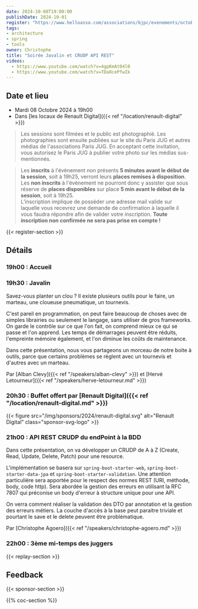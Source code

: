 ```yaml
---
date: 2024-10-08T19:00:00
publishDate: 2024-10-01
register: "https://www.helloasso.com/associations/bjpc/evenements/octobre-2024"
tags:
- architecture
- spring
- tools
owner: Christophe
title: "Soirée Javalin et CRUDP API REST"
videos:
  - https://www.youtube.com/watch?v=4gpKmAt04l0
  - https://www.youtube.com/watch?v=TDa0cePfwIk
---
```


## Date et lieu

* Mardi 08 Octobre 2024 à 19h00
* Dans [les locaux de Renault Digital]({{< ref "/location/renault-digital" >}})

> Les sessions sont filmées et le public est photographié. Les photographies sont ensuite publiées sur le site du Paris JUG et autres médias de l'associations Paris JUG. En acceptant cette invitation, vous autorisez le Paris JUG à publier votre photo sur les médias sus-mentionnés.

> Les **inscrits** à l'évènement non présents **5 minutes avant le début de la session**, soit à 19h25, verront leurs **places remises à disposition**.  
Les **non inscrits** à l'évènement ne pourront donc y assister que sous réserve de **places disponibles** sur place **5 min avant le début de la session**, soit à 19h25.  
L’inscription implique de posséder une adresse mail valide sur laquelle vous recevrez une demande de confirmation à laquelle il vous faudra répondre afin de valider votre inscription.
**Toute inscription non confirmée ne sera pas prise en compte !**

{{< register-section >}}

## Détails

### 19h00 : Accueil

### 19h30 : Javalin

Savez-vous planter un clou ?
Il existe plusieurs outils pour le faire, un marteau, une cloueuse pneumatique, un tournevis.

C'est pareil en programmation, on peut faire beaucoup de choses avec de simples librairies ou seulement le langage, sans utiliser de gros frameworks.
On garde le contrôle sur ce que l'on fait, on comprend mieux ce qui se passe et l'on apprend.
Les temps de démarrages peuvent être réduits, l'empreinte mémoire également, et l'on diminue les coûts de maintenance.

Dans cette présentation, nous vous partageons un morceau de notre boite à outils, parce que certains problèmes se règlent avec un tournevis et d'autres avec un marteau.

Par [Alban Clevy]({{< ref "/speakers/alban-clevy" >}}) et [Hervé Letourneur]({{< ref "/speakers/herve-letourneur.md" >}})

### 20h30 : Buffet offert par [Renault Digital]({{< ref "/location/renault-digital.md" >}})


{{< figure src="/img/sponsors/2024/renault-digital.svg" alt="Renault Digital" class="sponsor-svg-logo" >}}

### 21h00 : API REST CRUDP du endPoint à la BDD

Dans cette présentation, on va développer un CRUDP de A à Z (Create, Read, Update, Delete, Patch) pour une resource.

L'implémentation se basera sur `spring-boot-starter-web`, `spring-boot-starter-data-jpa` et `spring-boot-starter-validation`.
Une attention particulière sera apportée pour le respect des normes REST (URI, méthode, body, code http).
Sera abordée la gestion des erreurs en utilisant la RFC 7807 qui préconise un body d'erreur à structure unique pour une API.

On verra comment réaliser la validation des DTO par annotation et la gestion des erreurs métiers.
La couche d'accès à la base peut paraitre triviale et pourtant le save et le delete peuvent être problématique.

Par [Christophe Agoero]({{< ref "/speakers/christophe-agoero.md" >}})

### 22h00 : 3ème mi-temps des juggers

{{< replay-section >}}

## Feedback

{{< sponsor-section >}}

{{% coc-section %}}
